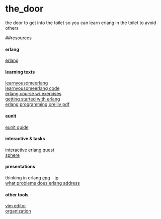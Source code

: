 # the_door
the door to get into the toilet so you can learn erlang in the toilet to avoid others

##resources    
#### erlang
[erlang](http://www.erlang.org/download.html)
#### learning  texts
[learnyousomeerlang](http://learnyousomeerlang.com/content)  
[learnyousomeerlang code](http://learnyousomeerlang.com/static/erlang/learn-you-some-erlang.zip)  
[erlang course w/ exercises](http://www.erlang.org/course/course.html)  
[getting started with erlang](http://www.erlang.org/doc/getting_started/users_guide.html)  
[erlang programming oreilly pdf](http://liancheng.info/bib/Cesarini2009.pdf)  
#### eunit
[eunit guide](http://erlang.org/doc/apps/eunit/chapter.html)   
#### interactive & tasks
[interactive erlang quest](https://github.com/eriksoe/ErlangQuest)  
[sphere](http://www.spoj.com/)
#### presentations
thinking in erlang [eng](http://www.scribd.com/doc/44221/Thinking-in-Erlang) - [jp](http://www.scribd.com/doc/45477/Thinking-in-Erlang-Japanese-version)  
[what problems does erlang address](http://www.infoq.com/presentations/joe-armstrong-erlang-qcon08)  

#### other tools
[vim editor](http://www.vim.org/download.php)  
[organization](www.github.com/benjomeshi)  
